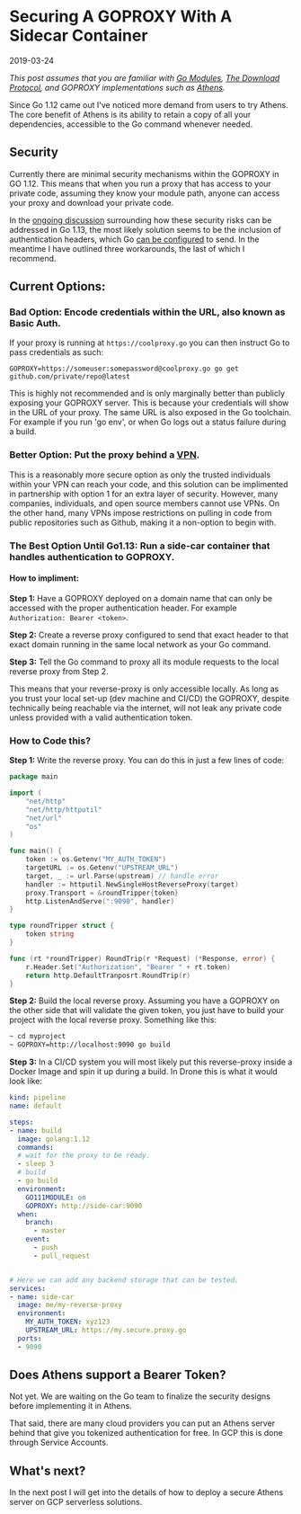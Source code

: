 # Securing A GOPROXY With A Sidecar Container
2019-03-24

_This post assumes that you are familiar with [Go Modules](https://github.com/golang/go/wiki/Modules), [The Download Protocol](hhttps://talks.godoc.org/github.com/marwan-at-work/presentations/googlemeetup/talk.slide), and GOPROXY implementations such as [Athens](github.com/gomods/athens)._

Since Go 1.12 came out I've noticed more demand from users to try Athens. The core benefit of Athens is its ability to retain a copy of all your dependencies, accessible to the Go command whenever needed. 


## **Security**
Currently there are minimal security mechanisms within the GOPROXY in GO 1.12. This means that when you run a proxy that has access to your private code, assuming they know your module path, anyone can access your proxy and download your private code. 

In the [ongoing discussion](https://github.com/golang/go/issues/26232) surrounding how these security risks can be addressed in Go 1.13, the most likely solution seems to be the inclusion of authentication headers, which Go [can be configured](https://github.com/golang/go/issues/26232#issuecomment-461525141) to send. In the meantime I have outlined three workarounds, the last of which I recommend.


## Current Options: 

### **Bad Option**: Encode credentials within the URL, also known as Basic Auth.

If your proxy is running at `https://coolproxy.go` you can then instruct Go to pass credentials as such: 

`GOPROXY=https://someuser:somepassword@coolproxy.go go get github.com/private/repo@latest` 

This is highly not recommended and is only marginally better than publicly exposing your GOPROXY server. This is because your credentials will show in the URL of your proxy. The same URL is also exposed in the Go toolchain. For example if you run 'go env', or when Go logs out a status failure during a build. 

### **Better Option**: Put the proxy behind a [VPN](https://en.wikipedia.org/wiki/Virtual_private_network). 

This is a reasonably more secure option as only the trusted individuals within your VPN can reach your code, and this solution can be implimented in partnership with option 1 for an extra layer of security. However, many companies, individuals, and open source members cannot use VPNs. On the other hand, many VPNs impose restrictions on pulling in code from public repositories such as Github, making it a non-option to begin with. 


### **The Best Option Until Go1.13**: Run a side-car container that handles authentication to GOPROXY.

#### How to impliment: 

**Step 1:** Have a GOPROXY deployed on a domain name that can only be accessed with the proper authentication header. For example `Authorization: Bearer <token>`. 

**Step 2:** Create a reverse proxy configured to send that exact header to that exact domain running in the same local network as your Go command. 

**Step 3:** Tell the Go command to proxy all its module requests to the local reverse proxy from Step 2.

This means that your reverse-proxy is only accessible locally. As long as you trust your local set-up (dev machine and CI/CD) the GOPROXY, despite technically being reachable via the internet, will not leak any private code unless provided with a valid authentication token.  
 

### How to Code this? 

**Step 1:** Write the reverse proxy. You can do this in just a few lines of code: 

```go
package main

import (
    "net/http"
    "net/http/httputil"
    "net/url"
    "os"
)

func main() {
    token := os.Getenv("MY_AUTH_TOKEN")
    targetURL := os.Getenv("UPSTREAM_URL")
    target, _ := url.Parse(upstream) // handle error
    handler := httputil.NewSingleHostReverseProxy(target)
    proxy.Transport = &roundTripper{token}
    http.ListenAndServe(":9090", handler)
}

type roundTripper struct {
    token string
}

func (rt *roundTripper) RoundTrip(r *Request) (*Response, error) {
    r.Header.Set("Authorization", "Bearer " + rt.token)
    return http.DefaultTranposrt.RoundTrip(r)
}
```

**Step 2:** Build the local reverse proxy. Assuming you have a GOPROXY on the other side that will validate the given token, you just have to build your project with the local reverse proxy. Something like this: 


```bash
~ cd myproject
~ GOPROXY=http://localhost:9090 go build
```



**Step 3:** In a CI/CD system you will most likely put this reverse-proxy inside a Docker Image and spin it up during a build. In Drone this is what it would look like: 

```yaml
kind: pipeline
name: default

steps:
- name: build
  image: golang:1.12
  commands:
  # wait for the proxy to be ready.
  - sleep 3 
  # build
  - go build 
  environment:
    GO111MODULE: on
    GOPROXY: http://side-car:9090
  when:
    branch:
      - master
    event:
      - push
      - pull_request


# Here we can add any backend storage that can be tested.
services:
- name: side-car
  image: me/my-reverse-proxy
  environment:
    MY_AUTH_TOKEN: xyz123
    UPSTREAM_URL: https://my.secure.proxy.go
  ports:
  - 9090
```

## Does Athens support a Bearer Token? 

Not yet. We are waiting on the Go team to finalize the security designs before implementing it in Athens.

That said, there are many cloud providers you can put an Athens server behind that give you tokenized authentication for free. In GCP this is done through Service Accounts. 

## What's next?

In the next post I will get into the details of how to deploy a secure Athens server on GCP serverless solutions.